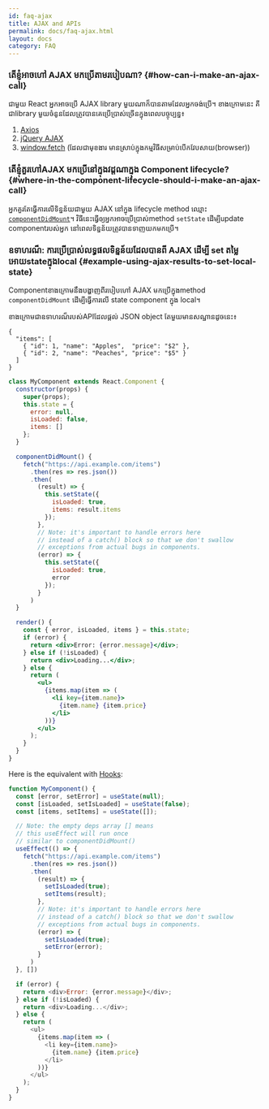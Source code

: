 ```yaml
---
id: faq-ajax
title: AJAX and APIs
permalink: docs/faq-ajax.html
layout: docs
category: FAQ
---
```


### តើខ្ញុំអាចហៅ AJAX មកប្រើតាមរបៀបណា? {#how-can-i-make-an-ajax-call}

ជាមួយ React អ្នកអាចប្រើ AJAX library មួយណាក៏បានតាមដែលអ្នកចង់ប្រើ។ ខាងក្រោមនេះ គីជាlibrary មួយចំនូនដែលត្រូវបានគេប្រើប្រាស់ច្រើនក្នុងពេលបច្ចុប្បន្ន៖
  1. [Axios](https://github.com/axios/axios)
  2. [jQuery AJAX](https://api.jquery.com/jQuery.ajax/)
  3. [window.fetch](https://developer.mozilla.org/en-US/docs/Web/API/Fetch_API) (ដែលជាមុខងារ មានស្រាប់ក្នុងកម្មវិធីសម្រាប់បើកវែបសាយ(browser))

### តើខ្ញុំគួរហៅAJAX មកប្រើនៅក្នុងវដ្ដណាក្នុង Component lifecycle? {#where-in-the-component-lifecycle-should-i-make-an-ajax-call}

អ្នកគួរតែធ្វើការលើទិន្នន័យជាមួយ AJAX នៅក្នុង lifecycle method ឈ្មោះ [`componentDidMount`](/docs/react-component.html#mounting)។ វិធីនេះធ្វើឲ្យអ្នកអាចប្រើប្រាស់method `setState` ដើម្បីupdate componentរបស់អ្នក នៅពេលទិន្នន័យត្រូវបានទាញយកមកប្រើ។

### ឧទាហរណ៏: ការប្រើប្រាស់លទ្ធផលទិន្នន័យដែលបានពី AJAX ដើម្បី set តម្លៃអោយstateក្នុងlocal {#example-using-ajax-results-to-set-local-state}

Componentខាងក្រោមនឹងបង្ហាញពីរបៀបហៅ AJAX មកប្រើក្នុងmethod `componentDidMount` ដើម្បីធ្វើការលើ state component ក្នុង local។

ខាងក្រោមជាឧទាហរណ៏របស់APIដែលផ្ដល់ JSON object តែមួយមានសណ្ឋានដូចនេះ៖

```
{
  "items": [
    { "id": 1, "name": "Apples",  "price": "$2" },
    { "id": 2, "name": "Peaches", "price": "$5" }
  ]
}
```

```jsx
class MyComponent extends React.Component {
  constructor(props) {
    super(props);
    this.state = {
      error: null,
      isLoaded: false,
      items: []
    };
  }

  componentDidMount() {
    fetch("https://api.example.com/items")
      .then(res => res.json())
      .then(
        (result) => {
          this.setState({
            isLoaded: true,
            items: result.items
          });
        },
        // Note: it's important to handle errors here
        // instead of a catch() block so that we don't swallow
        // exceptions from actual bugs in components.
        (error) => {
          this.setState({
            isLoaded: true,
            error
          });
        }
      )
  }

  render() {
    const { error, isLoaded, items } = this.state;
    if (error) {
      return <div>Error: {error.message}</div>;
    } else if (!isLoaded) {
      return <div>Loading...</div>;
    } else {
      return (
        <ul>
          {items.map(item => (
            <li key={item.name}>
              {item.name} {item.price}
            </li>
          ))}
        </ul>
      );
    }
  }
}
```

Here is the equivalent with [Hooks](https://reactjs.org/docs/hooks-intro.html): 

```js
function MyComponent() {
  const [error, setError] = useState(null);
  const [isLoaded, setIsLoaded] = useState(false);
  const [items, setItems] = useState([]);

  // Note: the empty deps array [] means
  // this useEffect will run once
  // similar to componentDidMount()
  useEffect(() => {
    fetch("https://api.example.com/items")
      .then(res => res.json())
      .then(
        (result) => {
          setIsLoaded(true);
          setItems(result);
        },
        // Note: it's important to handle errors here
        // instead of a catch() block so that we don't swallow
        // exceptions from actual bugs in components.
        (error) => {
          setIsLoaded(true);
          setError(error);
        }
      )
  }, [])

  if (error) {
    return <div>Error: {error.message}</div>;
  } else if (!isLoaded) {
    return <div>Loading...</div>;
  } else {
    return (
      <ul>
        {items.map(item => (
          <li key={item.name}>
            {item.name} {item.price}
          </li>
        ))}
      </ul>
    );
  }
}
```
